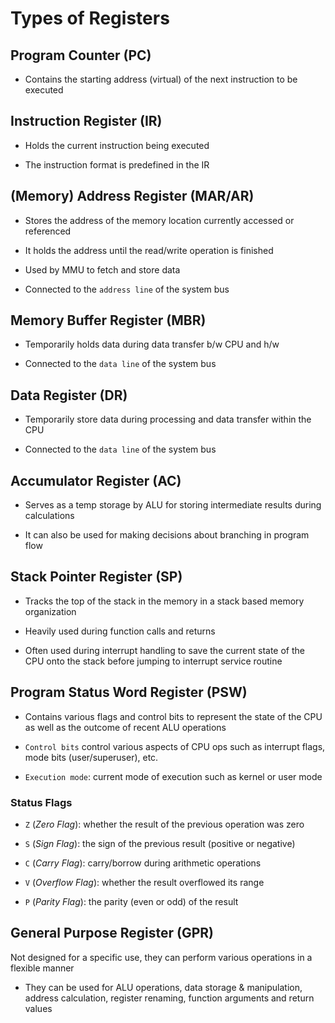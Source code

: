 # Types of Registers

## Program Counter (PC)

- Contains the starting address (virtual) of the next instruction to be executed

## Instruction Register (IR)

- Holds the current instruction being executed

- The instruction format is predefined in the IR

## (Memory) Address Register (MAR/AR)

- Stores the address of the memory location currently accessed or referenced

- It holds the address until the read/write operation is finished

- Used by MMU to fetch and store data

- Connected to the `address line` of the system bus

## Memory Buffer Register (MBR)

- Temporarily holds data during data transfer b/w CPU and h/w

- Connected to the `data line` of the system bus

## Data Register (DR)

- Temporarily store data during processing and data transfer within the CPU

- Connected to the `data line` of the system bus

## Accumulator Register (AC)

- Serves as a temp storage by ALU for storing intermediate results during
calculations

- It can also be used for making decisions about branching in program flow

## Stack Pointer Register (SP)

- Tracks the top of the stack in the memory in a stack based memory organization

- Heavily used during function calls and returns

- Often used during interrupt handling to save the current state of the CPU onto
the stack before jumping to interrupt service routine

## Program Status Word Register (PSW)

- Contains various flags and control bits to represent the state of the CPU as well
as the outcome of recent ALU operations

- `Control bits` control various aspects of CPU ops such as interrupt flags, mode
bits (user/superuser), etc.

- `Execution mode`: current mode of execution such as kernel or user mode

### Status Flags

- `Z` (*Zero Flag*): whether the result of the previous operation was zero

- `S` (*Sign Flag*): the sign of the previous result (positive or negative)

- `C` (*Carry Flag*): carry/borrow during arithmetic operations

- `V` (*Overflow Flag*): whether the result overflowed its range

- `P` (*Parity Flag*): the parity (even or odd) of the result

## General Purpose Register (GPR)

Not designed for a specific use, they can perform various operations in a flexible
manner

- They can be used for ALU operations, data storage & manipulation, address calculation,
register renaming, function arguments and return values
